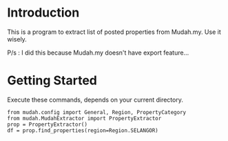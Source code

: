 
# Introduction

This is a program to extract list of posted properties from Mudah.my. Use it wisely.

P/s : I did this because Mudah.my doesn't have export feature...

# Getting Started

Execute these commands, depends on your current directory.

```
from mudah.config import General, Region, PropertyCategory
from mudah.MudahExtractor import PropertyExtractor
prop = PropertyExtractor()
df = prop.find_properties(region=Region.SELANGOR)
```